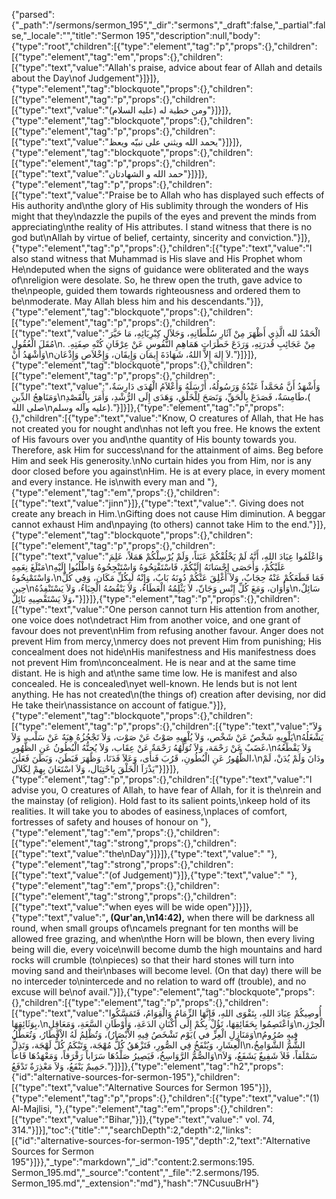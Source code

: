 {"parsed":{"_path":"/sermons/sermon_195","_dir":"sermons","_draft":false,"_partial":false,"_locale":"","title":"Sermon 195","description":null,"body":{"type":"root","children":[{"type":"element","tag":"p","props":{},"children":[{"type":"element","tag":"em","props":{},"children":[{"type":"text","value":"Allah's praise, advice about fear of Allah and details about the Day\nof Judgement"}]}]},{"type":"element","tag":"blockquote","props":{},"children":[{"type":"element","tag":"p","props":{},"children":[{"type":"text","value":"ومن خطبة له (عليه السلام)"}]}]},{"type":"element","tag":"blockquote","props":{},"children":[{"type":"element","tag":"p","props":{},"children":[{"type":"text","value":"يحمد الله ويثني على نبيّه ويعظ"}]}]},{"type":"element","tag":"blockquote","props":{},"children":[{"type":"element","tag":"p","props":{},"children":[{"type":"text","value":"حمد الله و الشهادتان"}]}]},{"type":"element","tag":"p","props":{},"children":[{"type":"text","value":"Praise be to Allah who has displayed such effects of His authority and\nthe glory of His sublimity through the wonders of His might that they\ndazzle the pupils of the eyes and prevent the minds from appreciating\nthe reality of His attributes. I stand witness that there is no god but\nAllah by virtue of belief, certainty, sincerity and conviction."}]},{"type":"element","tag":"p","props":{},"children":[{"type":"text","value":"I also stand witness that Muhammad is His slave and His Prophet whom He\ndeputed when the signs of guidance were obliterated and the ways of\nreligion were desolate. So, he threw open the truth, gave advice to the\npeople, guided them towards righteousness and ordered them to be\nmoderate. May Allah bless him and his descendants."}]},{"type":"element","tag":"blockquote","props":{},"children":[{"type":"element","tag":"p","props":{},"children":[{"type":"text","value":"الْحَمْدُ لله الَّذِي أَظْهَرَ مِنْ آثَارِ سُلْطَانِهِ، وَجَلاَلِ كِبْرِيَائِهِ، مَا حَيَّرَ مُقَلَ الْعُقُولِ\nمِنْ عَجَائِبِ قُدرَتِهِ، وَرَدَعَ خَطَرَاتِ هَمَاهِمِ النُّفُوسِ عَنْ عِرْفَانِ كُنْهِ صِفَتِهِ. . وَأَشْهَدُ أَنْ\nلاَ إِلهَ إِلاَّ اللهُ، شَهَادَةَ إِيمَان وَإِيقَان، وَإِخْلاَص وَإِذْعَان."}]}]},{"type":"element","tag":"blockquote","props":{},"children":[{"type":"element","tag":"p","props":{},"children":[{"type":"text","value":"وَأَشْهَدُ أَنَّ مُحَمَّداً عَبْدُهُ وَرَسُولُهُ، أَرْسَلَهُ وَأَعْلاَمُ الْهُدَى دَارِسَةٌ، وَمَنَاهِجُ الدِّينِ\nطَامِسَةٌ، فَصَدَعَ بِالْحَقِّ، وَنَصَحَ لِلْخَلْقِ، وَهَدَى إِلَى الرُّشْدِ، وَأَمَرَ بِالْقَصْدِ،( صلى الله\nعليه وآله وسلم)."}]}]},{"type":"element","tag":"p","props":{},"children":[{"type":"text","value":"Know, O creatures of Allah, that He has not created you for nought and\nhas not left you free. He knows the extent of His favours over you and\nthe quantity of His bounty towards you. Therefore, ask Him for success\nand for the attainment of aims. Beg before Him and seek His generosity.\nNo curtain hides you from Him, nor is any door closed before you against\nHim. He is at every place, in every moment and every instance. He is\nwith every man and "},{"type":"element","tag":"em","props":{},"children":[{"type":"text","value":"jinn"}]},{"type":"text","value":". Giving does not create any breach in Him.\nGifting does not cause Him diminution. A beggar cannot exhaust Him and\npaying (to others) cannot take Him to the end."}]},{"type":"element","tag":"blockquote","props":{},"children":[{"type":"element","tag":"p","props":{},"children":[{"type":"text","value":"وَاعْلَمُوا عِبَادَ اللهِ، أَنَّهُ لَمْ يَخْلُقْكُمْ عَبَثاً، وَلَمْ يُرْسِلْكُمْ هَمَلاً، عَلِمَ مَبْلَغَ نِعَمِهِ\nعَلَيْكُمْ، وَأَحَصَى إِحْسَانَهُ إِلَيْكُمْ، فَاسْتَفْتِحُوهُ وَاسْتَنْجِحُوهُ وَاطْلُبُوا إِلَيْهِ وَاسْتَمْنِحُوهُ،\nفَمَا قَطَعَكُمْ عَنْهُ حِجَابٌ، وَلاَ أُغْلِقَ عَنْكُمْ دُونَهُ بَابٌ، وَإِنْهُ لَبِكُلِّ مَكَان، وَفِي كُلِّ حِين\nوَأَوَان، وَمَعَ كُلِّ إِنْس وَجَانّ، لاَ يَثْلِمُهُ الْعَطَاءُ، وَلاَ يَنْقُصُهُ الْحِبَاءُ، وَلاَ يَسْتَنْفِدُهُ\nسَائِلٌ، وَلاَ يَسْتَقْصِيهِ نَائِلٌ،"}]}]},{"type":"element","tag":"p","props":{},"children":[{"type":"text","value":"One person cannot turn His attention from another, one voice does not\ndetract Him from another voice, and one grant of favour does not prevent\nHim from refusing another favour. Anger does not prevent Him from mercy,\nmercy does not prevent Him from punishing; His concealment does not hide\nHis manifestness and His manifestness does not prevent Him from\nconcealment. He is near and at the same time distant. He is high and at\nthe same time low. He is manifest and also concealed. He is concealed\nyet well-known. He lends but is not lent anything. He has not created\n(the things of) creation after devising, nor did He take their\nassistance on account of fatigue."}]},{"type":"element","tag":"blockquote","props":{},"children":[{"type":"element","tag":"p","props":{},"children":[{"type":"text","value":"وَلاَ يَلْوِيهِ شَخْصٌ عَنْ شَخْص، وَلاَ يُلْهِيهِ صَوْتٌ عَنْ صَوْت، وَلاَ تَجْجُزُهُ هِبَهٌ عَنْ سَلْب، وَلاَ\nيَشْغَلُهُ غَضَبٌ عَنْ رَحْمَة، وَلاَ تُوَلِّهُهُ رَحْمَةٌ عَنْ عِقَاب، وَلاَ يُجِنُّهُ الْبُطُونُ عَنِ الظُّهُورِ،\nوَلاَ يَقْطَعُهُ الظُّهُورُ عَنِ الْبُطُونِ، قَرُبَ فَنأَى، وَعَلاَ فَدَنَا، وَظَهَرَ فَبَطَنَ، وَبَطَنَ فَعَلَنَ،\nودَانَ وَلَمْ يُدَنْ، لَمْ يَذْرَاَ الْخَلْقَ بِاحْتِيَال، وَلاَ اسْتَعَانَ بِهِمْ لِكَلاَل"}]}]},{"type":"element","tag":"p","props":{},"children":[{"type":"text","value":"I advise you, O creatures of Allah, to have fear of Allah, for it is the\nrein and the mainstay (of religion). Hold fast to its salient points,\nkeep hold of its realities. It will take you to abodes of easiness,\nplaces of comfort, fortresses of safety and houses of honour on "},{"type":"element","tag":"em","props":{},"children":[{"type":"element","tag":"strong","props":{},"children":[{"type":"text","value":"the\nDay"}]}]},{"type":"text","value":" "},{"type":"element","tag":"strong","props":{},"children":[{"type":"text","value":"(of Judgement)"}]},{"type":"text","value":" "},{"type":"element","tag":"em","props":{},"children":[{"type":"element","tag":"strong","props":{},"children":[{"type":"text","value":"when eyes will be wide open"}]}]},{"type":"text","value":"**, (Qur'an,\n14:42),** when there will be darkness all round, when small groups of\ncamels pregnant for ten months will be allowed free grazing, and when\nthe Horn will be blown, then every living being will die, every voice\nwill become dumb the high mountains and hard rocks will crumble (to\npieces) so that their hard stones will turn into moving sand and their\nbases will become level. (On that day) there will be no interceder to\nintercede and no relation to ward off (trouble), and no excuse will be\nof avail."}]},{"type":"element","tag":"blockquote","props":{},"children":[{"type":"element","tag":"p","props":{},"children":[{"type":"text","value":"أُوصِيكُمْ عِبَادَ اللهِ، بِتَقْوَى اللهِ، فَإِنَّهَا الزِّمَامُ وَالْقِوَامُ، فَتَمَسَّكُوا بِوَثَائِقِهَا،\nوَاعْتَصِمُوا بِحَقَائِقِهَا، تَؤُلْ بِكُمْ إِلَى أَكْنَانِ الدَعَةِ، وَأَوْطَانِ السَّعَةِ، وَمَعَاقِلِ\nالْحِرْزِ، وَمَنَازِلِ الْعِزِّ في )يَوْم تَشْخَصُ فِيهِ الاْبْصَارُ)، وَتُظْلِمُ لَهُ الاْقْطَارُ، وَتُعَطَّلُ\nفِيهِ صُرُومُ الْعِشَارِ، وَيُنْفَخُ فِي الصُّورِ، فَتَزْهَقُ كُلُّ مُهْجَة، وَتَبْكَمُ كُلُّ لَهْجَة، وَتَذِلُّ\nالشُّمُّ الشَّوَامِخُ، وَالصُّمُّ الرَّوَاسِخُ، فَيَصِيرُ صَلْدُهَا سَرَاباً رَقْرَقاً، وَمَعْهَدُهَا قَاعاً\nسَمْلَقاً، فَلاَ شَفِيعٌ يَشَفَعُ، وَلاَ حَمِيمٌ يَنْفَعُ، وَلاَ مَعْذِرَةٌ تَدْفَعُ."}]}]},{"type":"element","tag":"h2","props":{"id":"alternative-sources-for-sermon-195"},"children":[{"type":"text","value":"Alternative Sources for Sermon 195"}]},{"type":"element","tag":"p","props":{},"children":[{"type":"text","value":"(1) Al-Majlisi, "},{"type":"element","tag":"em","props":{},"children":[{"type":"text","value":"Bihar,"}]},{"type":"text","value":" vol. 74, 314."}]}],"toc":{"title":"","searchDepth":2,"depth":2,"links":[{"id":"alternative-sources-for-sermon-195","depth":2,"text":"Alternative Sources for Sermon 195"}]}},"_type":"markdown","_id":"content:2.sermons:195. Sermon_195.md","_source":"content","_file":"2.sermons/195. Sermon_195.md","_extension":"md"},"hash":"7NCusuuBrH"}